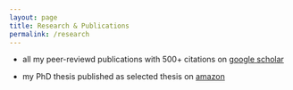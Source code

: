 ```yaml
---
layout: page
title: Research & Publications
permalink: /research
---
```

- all my peer-reviewd publications with 500+ citations on [google scholar](https://goo.gl/kLv5Pa "Bakhtiari publication")

- my PhD thesis published as selected thesis on [amazon](https://goo.gl/CjT7cj "Bakhtiari thesis")

